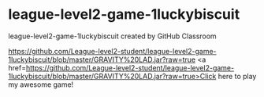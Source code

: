 # league-level2-game-1luckybiscuit
league-level2-game-1luckybiscuit created by GitHub Classroom

https://github.com/League-level2-student/league-level2-game-1luckybiscuit/blob/master/GRAVITY%20LAD.jar?raw=true
<a href=https://github.com/League-level2-student/league-level2-game-1luckybiscuit/blob/master/GRAVITY%20LAD.jar?raw=true>Click here to play my awesome game!</a>
